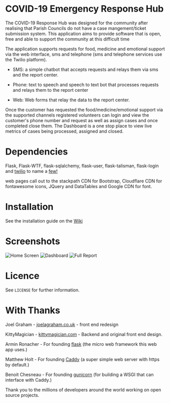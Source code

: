 # COVID-19 Emergency Response Hub

The COVID-19 Response Hub was designed for the community after realising that Parish Councils do not have a case mangement/ticket submission system. This application aims to provide software that is open, free and able to support the community at this difficult time

The application supports requests for food, medicine and emotional support via the web interface, sms and telephone (sms and telephone services use the Twilio platform).

- SMS: a simple chatbot that accepts requests and relays them via sms and the report center.

- Phone: text to speech and speech to text bot that processes requests and relays them to the report center

- Web: Web forms that relay the data to the report center.

Once the customer has requested the food/medicine/emotional support via the supported channels registered volunteers can login and view the customer's phone number and request as well as assign cases and once completed close them. The Dashboard is a one stop place to view live metrics of cases being processed, assigned and closed.
# Dependencies 

Flask, Flask-WTF, flask-sqlalchemy, flask-user, flask-talisman, flask-login and [twilio](https://www.twilio.com/) to name a [few!](https://github.com/kittymagician/COVID-19-Emergency-Response-Hub/blob/master/requirements.txt)

web pages call out to the stackpath CDN for Bootstrap, Cloudflare CDN for fontawesome icons, JQuery and DataTables and Google CDN for font.

# Installation

See the installation guide on the [Wiki](https://github.com/kittymagician/COVID-19-Emergency-Response-Hub/wiki/Installation)

# Screenshots
![Home Screen](https://github.com/kittymagician/COVID-19-Emergency-Response-Hub/blob/master/screenshots/home.png)
![Dashboard](https://github.com/kittymagician/COVID-19-Emergency-Response-Hub/blob/master/screenshots/dashboard.png)
![Full Report](https://github.com/kittymagician/COVID-19-Emergency-Response-Hub/blob/master/screenshots/fullreport.png)

# Licence
See `LICENSE` for further information.

# With Thanks

Joel Graham - [joelagraham.co.uk](http://joelagraham.co.uk) - front end redesign

KittyMagician - [kittymagician.com](https://kittymagician.com) - Backend and original front end design. 

Armin Ronacher - For founding [flask](https://flask.palletsprojects.com/en/1.1.x/) (the micro web framework this web app uses.)

Matthew Holt - For founding [Caddy](https://caddyserver.com) (a super simple web server with https by default.)

Benoit Chesneau - For founding [gunicorn](https://gunicorn.org) (for building a WSGI that can interface with Caddy.)

Thank you to the millions of developers around the world working on open source projects.
